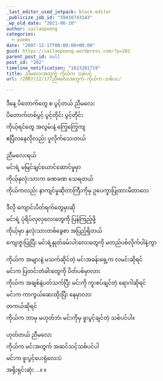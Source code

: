 ```yaml
---
_last_editor_used_jetpack: block-editor
_publicize_job_id: "59410743143"
_wp_old_date: "2021-06-10"
author: sailaopoeng
categories:
  - poems
date: "2007-12-17T08:00:00+00:00"
guid: https://sailaopoeng.wordpress.com/?p=282
parent_post_id: null
post_id: "282"
timeline_notification: "1623281719"
title: ညီမလေးအတွက် ကိုယ်က သစ်ပင်
url: /2007/12/17/ညီမလေးအတွက်-ကိုယ်က-သစ်ပင/

---
```

ဒီနေ့ ပိတောက်တွေ စ ပွင့်တယ် ညီမလေး  
ပိတောက်တစ်ပွင့် ပွင့်တိုင်း ပွင့်တိုင်း  
ကိုယ့်ရင်တွေ အလွမ်းနဲ့ ကြွေကြွေကျ  
ဧပြီလနေလိုလည်း ပူလိုက်သေးတယ်

ညီမလေးရယ်  
မင်းရဲ့ မမြင်ချင်ယောင်ဆောင်မှုမှာ  
ကိုယ့်နှလုံးသားက ခဏခဏ သေရတယ်  
ကိုယ်ကလည်း နာကျင်မှုဆိုတာကြီးကိုမှ ဥပေက္ခာပြုထားမိတာလေ

ဒီလို ကျောင်းပိတ်ရက်တွေမှာဆို  
မင်းရဲ့ ပုံရိပ်လှလှလေးတွေကို ပြန်ကြည့်ဖို့  
ကိုယ့်မှာ နှလုံးသားတစ်ခွေစာ အပြည့်ရှိတယ်  
ကျေးဇူးပြုပြီး မင်းရဲ့နှုတ်ခမ်းပါးလေးတွေကို မတည်ပစ်လိုက်ပါနဲ့ကွာ

ကိုယ်က အများနဲ့ မသက်ဆိုင်တဲ့ မင်းအခန်းရှေ့က လမင်းဆိုရင်  
မင်းက ပြတင်းတံခါးတွေကို ပိတ်ပစ်မှာလား  
ကိုယ်က အချစ်နဲ့ပတ်သက်ပြီး မင်းကို ကူးစပ်ချင်တဲ့ ရောဂါဆိုရင်  
မင်းက ကာကွယ်ဆေးထိုးပြီး နေမှာလား  
တကယ်ဆိုရင်  
ကိုယ်က ဘာမှ မဟုတ်ဘဲ၊ မင်းကိုမှ ဖူးပွင့်ချင်တဲ့ သစ်ပင်ပါ။

ဟုတ်တယ် ညီမလေး  
ကိုယ်က မင်းအတွက် အဆင်သင့်သစ်ပင်ပါ  
မင်းက ဖူးပွင့်ပေးရုံလေးပဲ  
အရိုးရှင်းဆုံး …။ ။
